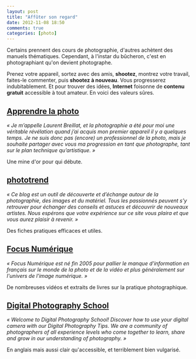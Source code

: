 ```yaml
---
layout: post
title: "Affûter son regard"
date: 2012-11-08 18:50
comments: true
categories: [photo]
---
```

Certains prennent des cours de photographie, d'autres achètent des manuels thématiques. Cependant, à l'instar du bûcheron, c'est en photographiant qu'on devient photographe.

Prenez votre appareil, sortez avec des amis, __shootez__, montrez votre travail, faites-le commenter, puis __shootez à nouveau__. Vous progresserez indubitablement. Et pour trouver des idées, __Internet__ foisonne de __contenu gratuit__ accessible à tout amateur. En voici des valeurs sûres.
<!--more-->

[Apprendre la photo](http://apprendre-la-photo.fr/best-of/)
----

_« Je m’appelle Laurent Breillat, et la photographie a été pour moi une véritable révélation quand j’ai acquis mon premier appareil il y a quelques temps. Je ne suis donc pas (encore) un professionnel de la photo, mais je souhaite partager avec vous ma progression en tant que photographe, tant sur le plan technique qu’artistique. »_

Une mine d'or pour qui débute.

[phototrend](http://phototrend.fr/category/mercredi-pratique/)
----

_« Ce blog est un outil de découverte et d’échange autour de la photographie, des images et du matériel. Tous les passionnés peuvent s’y retrouver pour échanger des conseils et astuces et découvrir de nouveaux artistes. Nous espérons que votre expérience sur ce site vous plaira et que vous aurez plaisir à revenir. »_

Des fiches pratiques efficaces et utiles.

[Focus Numérique](http://www.focus-numerique.com/articles/en-pratique.html)
----

_« Focus Numérique est né fin 2005 pour pallier le manque d'information en français sur le monde de la photo et de la vidéo et plus généralement sur l'univers de l'image numérique. »_

De nombreuses vidéos et extraits de livres sur la pratique photographique.

[Digital Photography School](http://digital-photography-school.com/tips)
----

_« Welcome to Digital Photography School! Discover how to use your digital camera with our Digital Photography Tips. We are a community of photographers of all experience levels who come together to learn, share and grow in our understanding of photography. »_

En anglais mais aussi clair qu'accessible, et terriblement bien vulgarisé.
